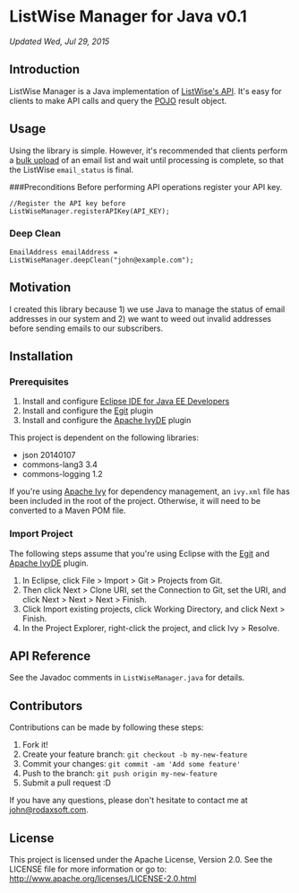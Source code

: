 # ListWise Manager for Java v0.1
*Updated Wed, Jul 29, 2015*

## Introduction
ListWise Manager is a Java implementation of [ListWise's API](http://www.listwisehq.com/support/index.php). It's easy for clients to make API calls and query the [POJO](https://en.wikipedia.org/wiki/Plain_Old_Java_Object) result object.
## Usage
Using the library is simple. However, it's recommended that clients perform a [bulk upload](http://www.listwisehq.com/support/support_detail.php?cat=List+Management&title=Import+A+New+List+for+Cleaning) of an email list and  wait until processing is complete, so that the ListWise `email_status` is final.

###Preconditions
Before performing API operations register your API key.

	//Register the API key before
	ListWiseManager.registerAPIKey(API_KEY);
				

### Deep Clean
	
	EmailAddress emailAddress = ListWiseManager.deepClean("john@example.com");
		

## Motivation
I created this library because 1) we use Java to manage the status of email addresses in our system and 2) we want to weed out invalid addresses before sending emails to our subscribers.

## Installation

### Prerequisites
1. Install and configure [Eclipse IDE for Java EE Developers](https://www.eclipse.org/downloads/packages/eclipse-ide-java-ee-developers/lunasr1)
2. Install and configure the [Egit](http://www.eclipse.org/egit) plugin
3. Install and configure the [Apache IvyDE](http://ant.apache.org/ivy/ivyde/index.html) plugin

This project is dependent on the following libraries:

* json 20140107
* commons-lang3 3.4
* commons-logging 1.2

If you're using [Apache Ivy](http://ant.apache.org/ivy) for dependency management, an `ivy.xml` file has been included in the root of the project. Otherwise, it will need to be converted to a Maven POM file. 

### Import Project
The following steps assume that you're using Eclipse with the [Egit](http://www.eclipse.org/egit) and [Apache IvyDE](http://ant.apache.org/ivy/ivyde/index.html) plugin.

1. In Eclipse, click File > Import > Git > Projects from Git.
2. Then click Next > Clone URI, set the Connection to Git, set the URI, and click Next > Next > Next > Finish.
3. Click Import existing projects, click Working Directory, and click Next > Finish.
4. In the Project Explorer, right-click the project, and click Ivy > Resolve.


## API Reference

See the Javadoc comments in `ListWiseManager.java` for details.

## Contributors
Contributions can be made by following these steps:

1. Fork it!
2. Create your feature branch: `git checkout -b my-new-feature`
3. Commit your changes: `git commit -am 'Add some feature'`
4. Push to the branch: `git push origin my-new-feature`
5. Submit a pull request :D

If you have any questions, please don't hesitate to contact me at john@rodaxsoft.com.

## License
This project is licensed under the Apache License, Version 2.0. See the LICENSE file for more information or go to:  http://www.apache.org/licenses/LICENSE-2.0.html
